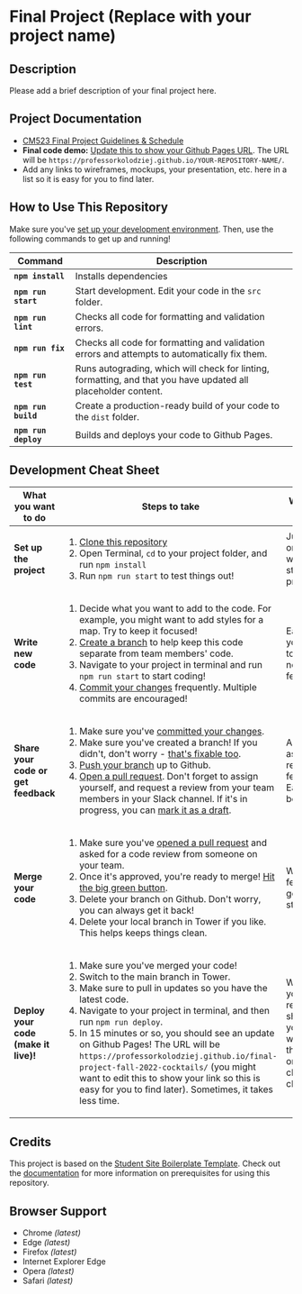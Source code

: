 # Final Project (Replace with your project name)

## Description

Please add a brief description of your final project here.

## Project Documentation

- [CM523 Final Project Guidelines &amp; Schedule](https://docs.google.com/document/d/1gvG9_1XYfp5-BVUgCDL9JDaZ3Acm6hHP7lDF3MqXPzY/edit#heading=h.61wsleacz62i)
- **Final code demo:** [Update this to show your Github Pages URL](https://professorkolodziej.github.io/final-project-fall-2022-cocktails/). The URL will be `https://professorkolodziej.github.io/YOUR-REPOSITORY-NAME/`.
- Add any links to wireframes, mockups, your presentation, etc. here in a list so it is easy for you to find later.

## How to Use This Repository

Make sure you've [set up your development environment](https://docs.google.com/document/d/14usTx6c1L1MwSjRvwtk4spz40EDgHV50_53kKAiHzcM/edit?usp=sharing). Then, use the following commands to get up and running!

| Command | Description |
| --- | --- |
| **`npm install`** | Installs dependencies |
| **`npm run start`** | Start development. Edit your code in the `src` folder. |
| **`npm run lint`** | Checks all code for formatting and validation errors. |
| **`npm run fix`** | Checks all code for formatting and validation errors and attempts to automatically fix them. |
| **`npm run test`** | Runs autograding, which will check for linting, formatting, and that you have updated all placeholder content. |
| **`npm run build`** | Create a production-ready build of your code to the `dist` folder. |
| **`npm run deploy`** | Builds and deploys your code to Github Pages. |

## Development Cheat Sheet

| What you want to do | Steps to take | When to do it |
| --- | --- | --- |
| **Set up the project** | <ol><li><a href="https://docs.google.com/document/d/14usTx6c1L1MwSjRvwtk4spz40EDgHV50_53kKAiHzcM/edit#heading=h.5klsj6ujitbt">Clone this repository</a></li><li>Open Terminal, `cd` to your project folder, and run `npm install`</li><li>Run `npm run start` to test things out!</li></ol> | Just once, when you start the project |
| **Write new code** | <ol><li>Decide what you want to add to the code. For example, you might want to add styles for a map. Try to keep it focused!</li><li><a href="https://docs.google.com/document/d/14usTx6c1L1MwSjRvwtk4spz40EDgHV50_53kKAiHzcM/edit#heading=h.d45w7bwabc7e">Create a branch</a> to help keep this code separate from team members' code.</li><li>Navigate to your project in terminal and run `npm run start` to start coding!</li><li><a href="https://docs.google.com/document/d/14usTx6c1L1MwSjRvwtk4spz40EDgHV50_53kKAiHzcM/edit#heading=h.wbv8m5wypm86">Commit your changes</a> frequently. Multiple commits are encouraged!</li></ol> | Each time you want to add a new feature |
| **Share your code or get feedback** | <ol><li>Make sure you've <a href="https://docs.google.com/document/d/14usTx6c1L1MwSjRvwtk4spz40EDgHV50_53kKAiHzcM/edit#heading=h.wbv8m5wypm86">committed your changes</a>.</li><li>Make sure you've created a branch! If you didn't, don't worry - <a href="https://docs.google.com/document/d/14usTx6c1L1MwSjRvwtk4spz40EDgHV50_53kKAiHzcM/edit#heading=h.6f5isvs2javn">that's fixable too</a>.</li><li><a href="https://docs.google.com/document/d/14usTx6c1L1MwSjRvwtk4spz40EDgHV50_53kKAiHzcM/edit#heading=h.3lyvv3ixplo8">Push your branch</a> up to Github.</li><li><a href="https://docs.google.com/document/d/14usTx6c1L1MwSjRvwtk4spz40EDgHV50_53kKAiHzcM/edit#heading=h.nhy8yvaw9s6l">Open a pull request</a>. Don't forget to assign yourself, and request a review from your team members in your Slack channel. If it's in progress, you can <a href="https://github.blog/2019-02-14-introducing-draft-pull-requests/">mark it as a draft</a>.</li></ol> | As soon as you're ready for feedback! Earlier is better. |
| **Merge your code** | <ol><li>Make sure you've <a href="https://docs.google.com/document/d/14usTx6c1L1MwSjRvwtk4spz40EDgHV50_53kKAiHzcM/edit#heading=h.nhy8yvaw9s6l">opened a pull request</a> and asked for a code review from someone on your team.</li><li>Once it's approved, you're ready to merge! <a href="https://docs.github.com/en/free-pro-team@latest/github/collaborating-with-issues-and-pull-requests/merging-a-pull-request#merging-a-pull-request-on-github">Hit the big green button</a>.</li><li>Delete your branch on Github. Don't worry, you can always get it back!</li><li>Delete your local branch in Tower if you like. This helps keeps things clean.</li></ol> | When it's feeling good and stable! |
| **Deploy your code (make it live)!** | <ol><li>Make sure you've merged your code!</li><li>Switch to the main branch in Tower.</li><li>Make sure to pull in updates so you have the latest code.</li><li>Navigate to your project in terminal, and then run `npm run deploy`.</li><li>In 15 minutes or so, you should see an update on Github Pages! The URL will be `https://professorkolodziej.github.io/final-project-fall-2022-cocktails/` (you might want to edit this to show your link so this is easy for you to find later). Sometimes, it takes less time.</li></ol> | When you're ready to show your work to the world, or for a class check in! |

## Credits

This project is based on the [Student Site Boilerplate Template](https://professorkolodziej.github.io/student-site-boilerplate/). Check out the [documentation](https://github.com/ProfessorKolodziej/student-site-boilerplate/#student-site-boilerplate) for more information on prerequisites for using this repository.

## Browser Support

* Chrome _\(latest\)_
* Edge _\(latest\)_
* Firefox _\(latest\)_
* Internet Explorer Edge
* Opera _\(latest\)_
* Safari _\(latest\)_
